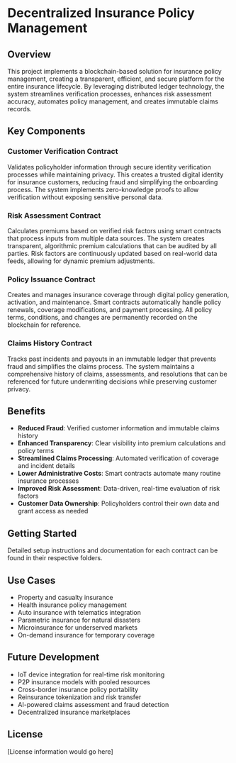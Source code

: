 # Decentralized Insurance Policy Management

## Overview

This project implements a blockchain-based solution for insurance policy management, creating a transparent, efficient, and secure platform for the entire insurance lifecycle. By leveraging distributed ledger technology, the system streamlines verification processes, enhances risk assessment accuracy, automates policy management, and creates immutable claims records.

## Key Components

### Customer Verification Contract
Validates policyholder information through secure identity verification processes while maintaining privacy. This creates a trusted digital identity for insurance customers, reducing fraud and simplifying the onboarding process. The system implements zero-knowledge proofs to allow verification without exposing sensitive personal data.

### Risk Assessment Contract
Calculates premiums based on verified risk factors using smart contracts that process inputs from multiple data sources. The system creates transparent, algorithmic premium calculations that can be audited by all parties. Risk factors are continuously updated based on real-world data feeds, allowing for dynamic premium adjustments.

### Policy Issuance Contract
Creates and manages insurance coverage through digital policy generation, activation, and maintenance. Smart contracts automatically handle policy renewals, coverage modifications, and payment processing. All policy terms, conditions, and changes are permanently recorded on the blockchain for reference.

### Claims History Contract
Tracks past incidents and payouts in an immutable ledger that prevents fraud and simplifies the claims process. The system maintains a comprehensive history of claims, assessments, and resolutions that can be referenced for future underwriting decisions while preserving customer privacy.

## Benefits

- **Reduced Fraud**: Verified customer information and immutable claims history
- **Enhanced Transparency**: Clear visibility into premium calculations and policy terms
- **Streamlined Claims Processing**: Automated verification of coverage and incident details
- **Lower Administrative Costs**: Smart contracts automate many routine insurance processes
- **Improved Risk Assessment**: Data-driven, real-time evaluation of risk factors
- **Customer Data Ownership**: Policyholders control their own data and grant access as needed

## Getting Started

Detailed setup instructions and documentation for each contract can be found in their respective folders.

## Use Cases

- Property and casualty insurance
- Health insurance policy management
- Auto insurance with telematics integration
- Parametric insurance for natural disasters
- Microinsurance for underserved markets
- On-demand insurance for temporary coverage

## Future Development

- IoT device integration for real-time risk monitoring
- P2P insurance models with pooled resources
- Cross-border insurance policy portability
- Reinsurance tokenization and risk transfer
- AI-powered claims assessment and fraud detection
- Decentralized insurance marketplaces

## License

[License information would go here]
